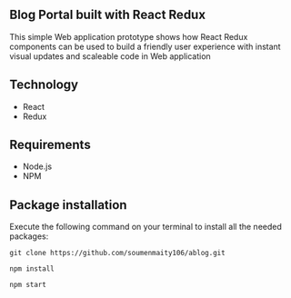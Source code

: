 ## Blog Portal built with React Redux

This simple Web application prototype shows how React Redux components can be used to build a friendly user experience with instant visual updates and scaleable code in Web application

## Technology

-   React
-   Redux

## Requirements

-   Node.js
-   NPM

## Package installation

Execute the following command on your terminal to install all the needed packages:

```
git clone https://github.com/soumenmaity106/ablog.git

npm install

npm start
```
